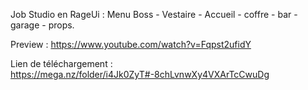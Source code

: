 Job Studio en RageUi : Menu Boss - Vestaire - Accueil - coffre - bar - garage - props.  

Preview : https://www.youtube.com/watch?v=Fqpst2ufidY

Lien de téléchargement : https://mega.nz/folder/i4Jk0ZyT#-8chLvnwXy4VXArTcCwuDg